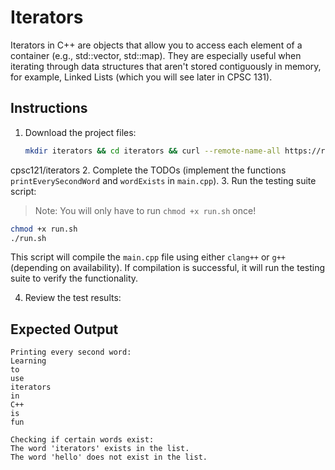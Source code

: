 # Iterators 
Iterators in C++ are objects that allow you to access each element of a container (e.g., std::vector, std::map). They are especially useful when iterating through data structures that aren't stored contiguously in memory, for example, Linked Lists (which you will see later in CPSC 131).


## Instructions
1. Download the project files:

   ```bash
   mkdir iterators && cd iterators && curl --remote-name-all https://raw.githubusercontent.com/Ashleyc417/si/main/cpsc121/iterators/{main.cpp,run.sh,README.md} 
   ```
cpsc121/iterators
2. Complete the TODOs (implement the functions `printEverySecondWord` and `wordExists` in `main.cpp`).
3. Run the testing suite script:
   > Note: You will only have to run `chmod +x run.sh` once!
   ```bash
   chmod +x run.sh
   ./run.sh
   ```

This script will compile the `main.cpp` file using either `clang++` or `g++` (depending on availability). If compilation is successful, it will run the testing suite to verify the functionality.

4. Review the test results:

## Expected Output
```
Printing every second word:
Learning
to
use
iterators
in
C++
is
fun

Checking if certain words exist:
The word 'iterators' exists in the list.
The word 'hello' does not exist in the list.
```